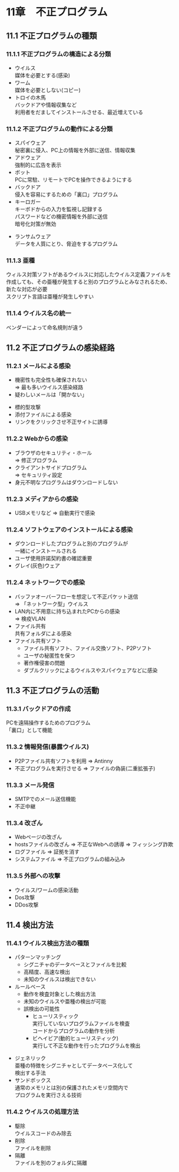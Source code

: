 # 11章　不正プログラム
## 11.1 不正プログラムの種類
### 11.1.1 不正プログラムの構造による分類
* ウイルス  
媒体を必要とする(感染)
* ワーム  
媒体を必要としない(コピー)
* トロイの木馬  
バックドアや情報収集など  
利用者をだましてインストールさせる、最近増えている

### 11.1.2 不正プログラムの動作による分類
* スパイウェア  
秘密裏に侵入、PC上の情報を外部に送信、情報収集
* アドウェア  
強制的に広告を表示
* ボット  
PCに常駐、リモートでPCを操作できるようにする
* バックドア  
侵入を容易にするための「裏口」プログラム
* キーロガー  
キーボドからの入力を監視し記録する  
パスワードなどの機密情報を外部に送信  
暗号化対策が無効
- ランサムウェア  
データを人質にとり、脅迫をするプログラム

### 11.1.3 亜種
ウィルス対策ソフトがあるウイルスに対応したウイルス定義ファイルを  
作成しても、その亜種が発生すると別のプログラムとみなされるため、  
新たな対応が必要  
スクリプト言語は亜種が発生しやすい

### 11.1.4 ウイルス名の統一
ベンダーによって命名規則が違う

## 11.2 不正プログラムの感染経路
### 11.2.1 メールによる感染
* 機密性も完全性も確保されない  
=> 最も多いウイルス感染経路
* 疑わしいメールは「開かない」
- 標的型攻撃
- 添付ファイルによる感染
- リンクをクリックさせ不正サイトに誘導

### 11.2.2 Webからの感染
* ブラウザのセキュリティ・ホール  
=> 修正プログラム
* クライアントサイドプログラム  
=> セキュリティ設定
* 身元不明なプログラムはダウンロードしない

### 11.2.3 メディアからの感染
* USBメモリなど => 自動実行で感染　

### 11.2.4 ソフトウェアのインストールによる感染
* ダウンロードしたプログラムと別のプログラムが  
一緒にインストールされる
* ユーザ使用許諾契約書の確認重要
* グレイ(灰色)ウェア

### 11.2.4 ネットワークでの感染
* バッファオーバーフローを想定して不正パケット送信  
=> 「ネットワーク型」ウイルス
* LAN内に不用意に持ち込まれたPCからの感染  
=> 検疫VLAN
* ファイル共有  
共有フォルダによる感染
* ファイル共有ソフト
	* ファイル共有ソフト、ファイル交換ソフト、P2Pソフト
	* ユーザの秘匿性を保つ
	* 著作権侵害の問題
	* ダブルクリックによるウイルスやスパイウェアなどに感染

## 11.3 不正プログラムの活動
### 11.3.1 バックドアの作成
PCを遠隔操作するためのプログラム  
「裏口」として機能

### 11.3.2 情報発信(暴露ウイルス)
* P2Pファイル共有ソフトを利用 => Antinny
* 不正プログラムを実行させる => ファイルの偽装(二重拡張子)

### 11.3.3 メール発信
* SMTPでのメール送信機能
* 不正中継

### 11.3.4 改ざん
* Webページの改ざん
* hostsファイルの改ざん => 不正なWebへの誘導 => フィッシング詐欺
* ログファイル => 証拠を消す
* システムファイル => 不正プログラムの組み込み

### 11.3.5 外部への攻撃
* ウイルス/ワームの感染活動
* Dos攻撃
* DDos攻撃

## 11.4 検出方法
### 11.4.1 ウイルス検出方法の種類
* パターンマッチング  
	- シグニチャのデータベースとファイルを比較
	- 高精度、高速な検出
	- 未知のウイルスは検出できない
* ルールベース  
	- 動作を検査対象とした検出方法
	- 未知のウイルスや亜種の検出が可能
	- 誤検出の可能性
		* ヒューリスティック  
		実行していないプログラムファイルを検査  
		コードからプログラムの動作を分析
		* ビヘイビア(動的ヒューリスティック)  
		実行して不正な動作を行ったプログラムを検出
- ジェネリック  
亜種の特徴をシグニチャとしてデータベース化して  
検出する手法
- サンドボックス  
通常のメモリとは別の保護されたメモリ空間内で  
プログラムを実行さえる技術

### 11.4.2 ウイルスの処理方法
* 駆除  
ウイルスコードのみ除去
* 削除  
ファイルを削除
* 隔離  
ファイルを別のフォルダに隔離
